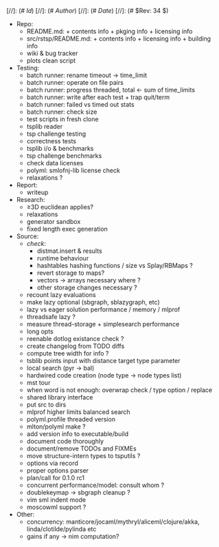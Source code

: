 
[//]: (# $Id$)
[//]: (# $Author$)
[//]: (# $Date$)
[//]: (# $Rev: 34 $)

* Repo:
    - README.md: + contents info + pkging info + licensing info
    - src/rstsp/README.md: + contents info + licensing info + building info
    - wiki & bug tracker
    - plots clean script
* Testing:
    - batch runner: rename timeout -> time_limit
    - batch runner: operate on file pairs
    - batch runner: progress threaded, total <- sum of time_limits
    - batch runner: write after each test + trap quit/term
    - batch runner: failed vs timed out stats
    - batch runner: check size
    - test scripts in fresh clone
    - tsplib reader
    - tsp challenge testing
   - correctness tests
    - tsplib i/o & benchmarks
    - tsp challenge benchmarks
    - check data licenses
    - polyml: smlofnj-lib license check
    - relaxations ?
* Report:
    - writeup
* Research:
    - ≥3D euclidean applies?
    - relaxations
    - generator sandbox
    - fixed length exec generation
* Source:
    - *check*:
        - distmat.insert & results
        - runtime behaviour
        - hashtables hashing functions / size vs Splay/RBMaps ?
        - revert storage to maps?
        - vectors -> arrays necessary where ?
        - other storage changes necessary ?
    - recount lazy evaluations
    - make lazy optional (sbgraph, sblazygraph, etc)
    - lazy vs eager solution performance / memory / mlprof
    - threadsafe lazy ?
    - measure thread-storage + simplesearch performance
    - long opts
    - reenable dotlog existance check ?
    - create changelog from TODO diffs
    - compute tree width for info ?
    - tsblib points input with distance target type parameter
    - local search (pyr -> bal)
    - hardwired code creation (node type -> node types list)
    - mst tour
    - when word is not enough: overwrap check / type option / replace
    - shared library interface
    - put src to dirs
    - mlprof higher limits balanced search
    - polyml.profile threaded version
    - mlton/polyml make ?
    - add version info to executable/build
    - document code thoroughly
    - document/remove TODOs and FIXMEs
    - move structure-intern types to tsputils ?
    - options via record
    - proper options parser
    - plan/call for 0.1.0 rc1
    - concurrent performance/model: consult whom ?
    - doublekeymap -> sbgraph cleanup ?
    - vim sml indent mode
    - moscowml support ?
* Other:
    - concurrency: manticore/jocaml/mythryl/aliceml/clojure/akka,
                   linda/clotilde/pylinda etc
    - gains if any -> nim computation?
